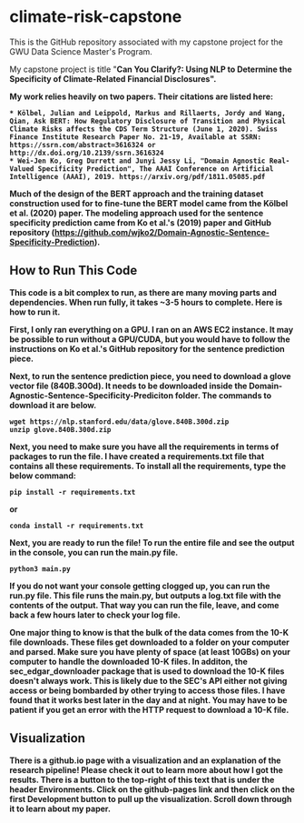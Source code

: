 # climate-risk-capstone

This is the GitHub repository associated with my capstone project for the GWU Data Science Master's Program.

My capstone project is title "<b>Can You Clarify?: Using NLP to Determine the Specificity of Climate-Related Financial Disclosures<b/>".

My work relies heavily on two papers. Their citations are listed here:

    * Kölbel, Julian and Leippold, Markus and Rillaerts, Jordy and Wang, Qian, Ask BERT: How Regulatory Disclosure of Transition and Physical Climate Risks affects the CDS Term Structure (June 1, 2020). Swiss Finance Institute Research Paper No. 21-19, Available at SSRN: https://ssrn.com/abstract=3616324 or http://dx.doi.org/10.2139/ssrn.3616324
    * Wei-Jen Ko, Greg Durrett and Junyi Jessy Li, "Domain Agnostic Real-Valued Specificity Prediction", The AAAI Conference on Artificial Intelligence (AAAI), 2019. https://arxiv.org/pdf/1811.05085.pdf
    
Much of the design of the BERT approach and the training dataset construction used for to fine-tune the BERT model came from the Kölbel et al. (2020) paper.
The modeling approach used for the sentence specificity prediction came from Ko et al.'s (2019) paper and GitHub repository (https://github.com/wjko2/Domain-Agnostic-Sentence-Specificity-Prediction).

## How to Run This Code
This code is a bit complex to run, as there are many moving parts and dependencies. When run fully, it takes ~3-5 hours to complete. Here is how to run it.

First, I only ran everything on a GPU. I ran on an AWS EC2 instance. It may be possible to run without a GPU/CUDA, but you would have to
follow the instructions on Ko et al.'s GitHub repository for the sentence prediction piece.

Next, to run the sentence prediction piece, you need to download a glove vector file (840B.300d). It needs to 
be downloaded inside the Domain-Agnostic-Sentence-Specificity-Prediciton folder. The commands to download it are below.

    wget https://nlp.stanford.edu/data/glove.840B.300d.zip
    unzip glove.840B.300d.zip

Next, you need to make sure you have all the requirements in terms of packages to run the file. I have created a requirements.txt
file that contains all these requirements. To install all the requirements, type the below command:

    pip install -r requirements.txt

or

    conda install -r requirements.txt

Next, you are ready to run the file! To run the entire file and see the output in the console, you can run the main.py file.

    python3 main.py
    
If you do not want your console getting clogged up, you can run the run.py file. This file runs the main.py, but outputs a log.txt
file with the contents of the output. That way you can run the file, leave, and come back a few hours later to check your log file.

One major thing to know is that the bulk of the data comes from the 10-K file downloads. These files get downloaded to a folder on your
computer and parsed. Make sure you have plenty of space (at least 10GBs) on your computer to handle the downloaded 10-K files. In additon,
the sec_edgar_downloader package that is used to download the 10-K files doesn't always work. This is likely due to the SEC's API either
not giving access or being bombarded by other trying to access those files. I have found that it works best later in the day and at night.
You may have to be patient if you get an error with the HTTP request to download a 10-K file.

## Visualization

There is a github.io page with a visualization and an explanation of the research pipeline! Please check it out to learn more about
how I got the results. There is a button to the top-right of this text that is under the header <b>Environments</b>. Click on the
github-pages link and then click on the first Development button to pull up the visualization. Scroll down through it to learn about
my paper.